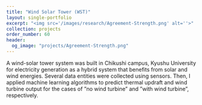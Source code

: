 ```yaml
---
title: "Wind Solar Tower (WST)"
layout: single-portfolio
excerpt: "<img src='/images/research/Agreement-Strength.png' alt=''>"
collection: projects
order_number: 60
header: 
  og_image: "projects/Agreement-Strength.png"
---
```


A wind-solar tower system was built in Chikushi campus, Kyushu University for electricity generation as a hybrid system that benefits from solar and wind energies. Several data entities were collected using sensors. Then, I applied machine learning algorithms to predict thermal updraft and wind turbine output for the cases of ”no wind turbine” and ”with wind turbine”, respectively.

